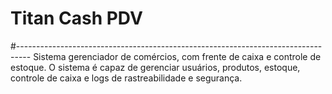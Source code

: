 # Titan Cash PDV
#---------------------------------------------------------------------------------
Sistema gerenciador de comércios, com frente de caixa e controle de estoque.
O sistema é capaz de gerenciar usuários, produtos, estoque, controle de caixa e logs de rastreabilidade e segurança.
